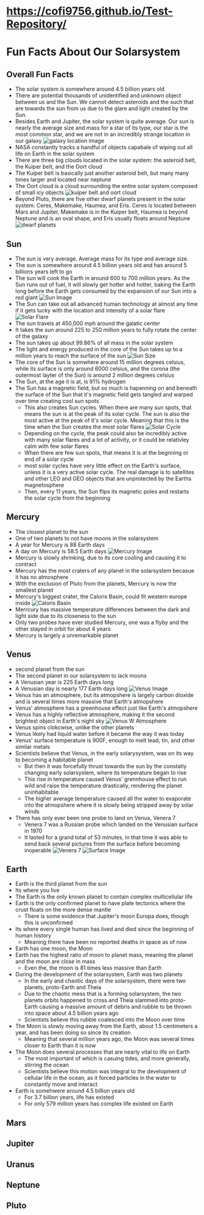# https://cofi9756.github.io/Test-Repository/
# Fun Facts About Our Solarsystem
## Overall Fun Facts
- The solar system is somewhere around 4.5 billion years old
- There are potential thousands of unidentified and unknown object between us and the Sun. We cannot detect asteroids and the such that are towards the sun from us due to the glare and light created by the Sun.
- Besides Earth and Jupiter, the solar system is quite average. Our sun is nearly the average size and mass for a star of its type, our star is the most common star, and we are not in an incredibly strange location in our galaxy
![galaxy location image](https://earthsky.org/upl/2014/01/sun-milky-way-location-Caltech.jpg)
- NASA constantly tracks a handful of objects capabale of wiping out all life on Earth in the solar system
- There are three big clouds located in the solar system: the asteroid belt, the Kuiper belt, and the Oort cloud
- The Kuiper belt is basically just another asteroid belt, but many many times larger and located near neptune
- The Oort cloud is a cloud surrounding the entire solar system composed of small icy objects 
![kuiper belt and oort cloud](https://www.esa.int/var/esa/storage/images/esa_multimedia/images/2014/12/kuiper_belt_and_oort_cloud_in_context/15106869-1-eng-GB/Kuiper_Belt_and_Oort_Cloud_in_context_pillars.jpg)
- Beyond Pluto, there are five other dwarf planets present in the solar system: Ceres, Makemake, Haumea, and Eris. Ceres is located between Mars and Jupiter, Makemake is in the Kuiper belt, Haumea is beyond Neptune and is an oval shape, and Eris usually floats around Neptune
![dwarf planets](https://ichef.bbci.co.uk/images/ic/832xn/p06mrgnc.jpg)
## Sun
- The sun is very average. Average mass for its type and average size. 
- The sun is somewhere around 4.5 billion years old and has around 5 billions years left to go
- The sun will cook the Earth in around 600 to 700 million years. As the Sun runs out of fuel, it will slowly get hotter and hotter, baking the Earth long before the Earth gets consumed by the expansion of our Sun into a red giant
![Sun Image](https://www.nhm.ac.uk/content/dam/nhmwww/discover/the-sun-factfile/sunspot-two-column.jpg.thumb.768.768.jpg)
- The Sun can take out all advanced human technology at almost any time if it gets lucky with the location and intensity of a solar flare 
![Solar Flare](https://www.nhm.ac.uk/content/dam/nhmwww/discover/the-sun-factfile/solar-flares-two-column.jpg.thumb.768.768.jpg)
- The sun travels at 450,000 mph around the galatic center
- It takes the sun around 225 to 250 million years to fully rotate the center of the galaxy
- The sun takes up about 99.86% of all mass in the solar system
- The light and energy produced in the core of the Sun takes up to a million years to reach the surface of the sun
![Sun Size](https://didyouknow.org/wp-content/uploads/planetsizes.jpg)
- The core of the Sun is somwhere around 15 million degrees celsius, while its surface is only around 6000 celsius, and the corona (the outermost layter of the Sun) is around 2 million degrees celsius
- The Sun, at the age it is at, is 91% hydrogen
- The Sun has a magnetic field, but so much is hapenning on and beneath the surface of the Sun that it's magnetic field gets tangled and warped over time creating cool sun spots
  - This also creates Sun cycles. When there are many sun spots, that means the sun is at the peak of its solar cycle. The sun is also the most active at the peak of it's solar cycle. Meaning that this is the time when the Sun creates the most solar flares
![Solar Cycle](https://scijinks.gov/review/solar-cycle/solar-cycle_2010-2020.jpg)
  - Depending on the cycle, the peak could also be incredibly active with many solar flares and a lot of activity, or it could be relativley calm with few solar flares
  - When there are few sun spots, that means it is at the begnning or end of a solar cycle
  - most solar cycles have very little effect on the Earth's surface, unless it is a very active solar cycle. The real damage is to satellites and other LEO and GEO objects that are unprotected by the Earths magnetosphere
  - Then, every 11 years, the Sun flips its magnetic poles and restarts the solar cycle from the beginning
## Mercury 
- The closest planet to the sun
- One of two planets to not have moons in the solarsystem
- A year for Mercury is 88 Earth days
- A day on Mercury is 58.5 Earth days
![Mercury Image](https://www.universetoday.com/wp-content/uploads/2014/12/Mercury-Messenger-enhanced-color.jpg)
- Mercury is slowly shrinking, due to its core cooling and causing it to contract
- Mercury has the most craters of any planet in the solarsystem becasue it has no atmosphere
- With the exclusion of Pluto from the planets, Mercury is now the smallest planet
- Mercury's biggest crater, the Caloris Basin, could fit western europe inside
![Caloris Basin](https://solarsystem.nasa.gov/system/resources/detail_files/2266_PIA19216_1280.jpg)
- Merrcury has massive temperature differences between the dark and light side due to its closeness to the sun
- Only two probes have ever studied Mercury, one was a flyby and the other stayed in orbit for about 4 years
- Mercury is largely a unremarkable planet
## Venus
- second planet from the sun
- The second planet in our solarsystem to lack moons
- A Venusian year is 225 Earth days long
- A Venusian day is nearly 177 Earth days long
![Venus Image](https://images.theconversation.com/files/405981/original/file-20210611-4750-1cpfjcv.png?ixlib=rb-1.1.0&q=45&auto=format&w=1200&h=1200.0&fit=crop)
- Venus has an atmosphere, but its atmopshere is largely carbon dioxide and is several times more massive that Earth's atmopshere
- Venus' atmosphere has a greenhouse effect just like Earth's atmopshere
- Venus has a highly reflective atmosphere, making it the second brightest object in Earth's night sky
![Venus W Atmosphere](https://upload.wikimedia.org/wikipedia/commons/thumb/5/54/Venus_-_December_23_2016.png/220px-Venus_-_December_23_2016.png)
- Venus spins clokcwise, unlike the other planets
- Venus likely had liquid water before it became the way it was today
- Venus' surface temperature is 900F, enough to melt lead, tin, and other similar metals 
- Scientists believe that Venus, in the early solarysystem, was on its way to becoming a habitable planet
  - But then it was forcefully thrust towards the sun by the constatly changing early solarsystem, where its temperature began to rise
  - This rise in temperature caused Venus' grennhouse effect to run wild and raise the temperature drastically, rendering the planet uninhabitable
  - The higher average temperature caused all the water to evaporate into the atmopshere where it is slowly being stripped away by solar winds
- There has only ever been one probe to land on Venus, Venera 7
  - Venera 7 was a Russian probe which landed on the Venusian surface in 1970
  - It lasted for a grand total of 53 minutes, in that time it was able to send back several pictures from the surface before becoming inoperable 
![Venera 7](https://i0.wp.com/www.drewexmachina.com/wp-content/uploads/2020/07/BMoS_1990_037_DXM.jpg?ssl=1)
![Surface Image](https://astronomy.com/-/media/Images/News%20and%20Observing/News/2020/08/venera13surfacecomposite.jpg?mw=600)
## Earth 
- Earth is the third planet from the sun
- Its where you live
- The Earth is the only known planet to contain complex multicellular life
- Earth is the only confirmed planet to have plate tectonics where the crust floats on the more dense mantle
  - There is some evidence that Jupiter's moon Europa does, though this is unconfirmed 
- Its where every single human has lived and died since the beginning of human history
  - Meaning there have been no reported deaths in space as of now
- Earth has one moon, the Moon
- Earth has the highest ratio of moon to planet mass, meaning the planet and the moon are close in mass 
  - Even the, the moon is 81 times less massive than Earth
- During the development of the solarsystem, Earth was two planets
  - In the early and chaotic days of the solarsystem, there were two planets, proto-Earth and Theia
  - Due to the chaotic mess that is a forming solarsystem, the two planets orbits happened to cross and Theia slammed into proto-Earth causing a massive amount of debris and rubble to be thrown into space about 4.5 billion years ago
  - Scientists believe this rubble coalesced into the Moon over time
- The Moon is slowly moving away from the Earth, about 1.5 centimeters a year, and has been doing so since its creation 
  - Meaning that several million years ago, the Moon was several times closer to Earth than it is now
- The Moon does several processes that are nearly vital to life on Earth
  - The most important of which is casuing tides, and more generally, stirring the ocean
  - Scientists believe this motion was integral to the development of cellular life in the ocean, as it forced particles in the water to constantly move and interact
- Earth is somehwere around 4.5 billion years old
  - For 3.7 billion years, life has existed 
  - For only 579 million years has complex life existed on Earth
## Mars
## Jupiter
## Uranus
## Neptune
## Pluto
